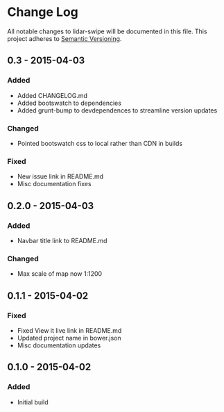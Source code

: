 # Change Log
All notable changes to lidar-swipe will be documented in this file. This project adheres to [Semantic Versioning](http://semver.org).

## 0.3 - 2015-04-03
### Added
- Added CHANGELOG.md
- Added bootswatch to dependencies
- Added grunt-bump to devdependences to streamline version updates

### Changed
- Pointed bootswatch css to local rather than CDN in builds

### Fixed
- New issue link in README.md
- Misc documentation fixes

## 0.2.0 - 2015-04-03
### Added
- Navbar title link to README.md

### Changed
- Max scale of map now 1:1200

## 0.1.1 - 2015-04-02
### Fixed
- Fixed View it live link in README.md
- Updated project name in bower.json
- Misc documentation updates

## 0.1.0 - 2015-04-02
### Added
 - Initial build
